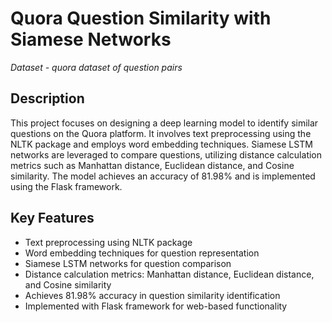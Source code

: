 # Quora Question Similarity with Siamese Networks #
*Dataset - quora dataset of question pairs*
## Description ##
This project focuses on designing a deep learning model to identify similar questions on the Quora platform. It involves text preprocessing using the NLTK package and employs word embedding techniques. Siamese LSTM networks are leveraged to compare questions, utilizing distance calculation metrics such as Manhattan distance, Euclidean distance, and Cosine similarity. The model achieves an accuracy of 81.98% and is implemented using the Flask framework.

## Key Features ##
* Text preprocessing using NLTK package
* Word embedding techniques for question representation
* Siamese LSTM networks for question comparison
* Distance calculation metrics: Manhattan distance, Euclidean distance, and Cosine similarity
* Achieves 81.98% accuracy in question similarity identification
* Implemented with Flask framework for web-based functionality
